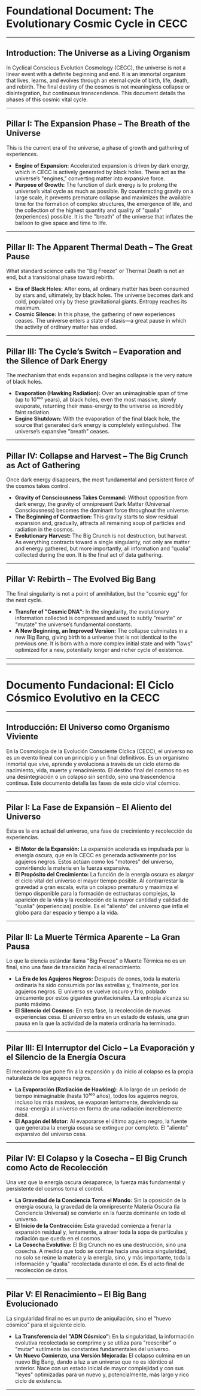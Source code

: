 # Foundational Document: The Evolutionary Cosmic Cycle in CECC

---

## Introduction: The Universe as a Living Organism

In Cyclical Conscious Evolution Cosmology (CECC), the universe is not a linear event with a definite beginning and end. It is an immortal organism that lives, learns, and evolves through an eternal cycle of birth, life, death, and rebirth. The final destiny of the cosmos is not meaningless collapse or disintegration, but continuous transcendence. This document details the phases of this cosmic vital cycle.

---

## Pillar I: The Expansion Phase – The Breath of the Universe

This is the current era of the universe, a phase of growth and gathering of experiences.

- **Engine of Expansion:** Accelerated expansion is driven by dark energy, which in CECC is actively generated by black holes. These act as the universe’s "engines," converting matter into expansive force.
- **Purpose of Growth:** The function of dark energy is to prolong the universe’s vital cycle as much as possible. By counteracting gravity on a large scale, it prevents premature collapse and maximizes the available time for the formation of complex structures, the emergence of life, and the collection of the highest quantity and quality of "qualia" (experiences) possible. It is the "breath" of the universe that inflates the balloon to give space and time to life.

---

## Pillar II: The Apparent Thermal Death – The Great Pause

What standard science calls the "Big Freeze" or Thermal Death is not an end, but a transitional phase toward rebirth.

- **Era of Black Holes:** After eons, all ordinary matter has been consumed by stars and, ultimately, by black holes. The universe becomes dark and cold, populated only by these gravitational giants. Entropy reaches its maximum.
- **Cosmic Silence:** In this phase, the gathering of new experiences ceases. The universe enters a state of stasis—a great pause in which the activity of ordinary matter has ended.

---

## Pillar III: The Cycle’s Switch – Evaporation and the Silence of Dark Energy

The mechanism that ends expansion and begins collapse is the very nature of black holes.

- **Evaporation (Hawking Radiation):** Over an unimaginable span of time (up to 10¹⁰⁰ years), all black holes, even the most massive, slowly evaporate, returning their mass-energy to the universe as incredibly faint radiation.
- **Engine Shutdown:** With the evaporation of the final black hole, the source that generated dark energy is completely extinguished. The universe’s expansive "breath" ceases.

---

## Pillar IV: Collapse and Harvest – The Big Crunch as Act of Gathering

Once dark energy disappears, the most fundamental and persistent force of the cosmos takes control.

- **Gravity of Consciousness Takes Command:** Without opposition from dark energy, the gravity of omnipresent Dark Matter (Universal Consciousness) becomes the dominant force throughout the universe.
- **The Beginning of Contraction:** This gravity starts to slow residual expansion and, gradually, attracts all remaining soup of particles and radiation in the cosmos.
- **Evolutionary Harvest:** The Big Crunch is not destruction, but harvest. As everything contracts toward a single singularity, not only are matter and energy gathered, but more importantly, all information and "qualia" collected during the eon. It is the final act of data gathering.

---

## Pillar V: Rebirth – The Evolved Big Bang

The final singularity is not a point of annihilation, but the "cosmic egg" for the next cycle.

- **Transfer of "Cosmic DNA":** In the singularity, the evolutionary information collected is compressed and used to subtly "rewrite" or "mutate" the universe’s fundamental constants.
- **A New Beginning, an Improved Version:** The collapse culminates in a new Big Bang, giving birth to a universe that is not identical to the previous one. It is born with a more complex initial state and with "laws" optimized for a new, potentially longer and richer cycle of existence.

---

---

# Documento Fundacional: El Ciclo Cósmico Evolutivo en la CECC

---

## Introducción: El Universo como Organismo Viviente

En la Cosmología de la Evolución Consciente Cíclica (CECC), el universo no es un evento lineal con un principio y un final definitivos. Es un organismo inmortal que vive, aprende y evoluciona a través de un ciclo eterno de nacimiento, vida, muerte y renacimiento. El destino final del cosmos no es una desintegración o un colapso sin sentido, sino una trascendencia continua. Este documento detalla las fases de este ciclo vital cósmico.

---

## Pilar I: La Fase de Expansión – El Aliento del Universo

Esta es la era actual del universo, una fase de crecimiento y recolección de experiencias.

- **El Motor de la Expansión:** La expansión acelerada es impulsada por la energía oscura, que en la CECC es generada activamente por los agujeros negros. Estos actúan como los "motores" del universo, convirtiendo la materia en la fuerza expansiva.
- **El Propósito del Crecimiento:** La función de la energía oscura es alargar el ciclo vital del universo el mayor tiempo posible. Al contrarrestar la gravedad a gran escala, evita un colapso prematuro y maximiza el tiempo disponible para la formación de estructuras complejas, la aparición de la vida y la recolección de la mayor cantidad y calidad de "qualia" (experiencias) posible. Es el "aliento" del universo que infla el globo para dar espacio y tiempo a la vida.

---

## Pilar II: La Muerte Térmica Aparente – La Gran Pausa

Lo que la ciencia estándar llama "Big Freeze" o Muerte Térmica no es un final, sino una fase de transición hacia el renacimiento.

- **La Era de los Agujeros Negros:** Después de eones, toda la materia ordinaria ha sido consumida por las estrellas y, finalmente, por los agujeros negros. El universo se vuelve oscuro y frío, poblado únicamente por estos gigantes gravitacionales. La entropía alcanza su punto máximo.
- **El Silencio del Cosmos:** En esta fase, la recolección de nuevas experiencias cesa. El universo entra en un estado de estasis, una gran pausa en la que la actividad de la materia ordinaria ha terminado.

---

## Pilar III: El Interruptor del Ciclo – La Evaporación y el Silencio de la Energía Oscura

El mecanismo que pone fin a la expansión y da inicio al colapso es la propia naturaleza de los agujeros negros.

- **La Evaporación (Radiación de Hawking):** A lo largo de un período de tiempo inimaginable (hasta 10¹⁰⁰ años), todos los agujeros negros, incluso los más masivos, se evaporan lentamente, devolviendo su masa-energía al universo en forma de una radiación increíblemente débil.
- **El Apagón del Motor:** Al evaporarse el último agujero negro, la fuente que generaba la energía oscura se extingue por completo. El "aliento" expansivo del universo cesa.

---

## Pilar IV: El Colapso y la Cosecha – El Big Crunch como Acto de Recolección

Una vez que la energía oscura desaparece, la fuerza más fundamental y persistente del cosmos toma el control.

- **La Gravedad de la Conciencia Toma el Mando:** Sin la oposición de la energía oscura, la gravedad de la omnipresente Materia Oscura (la Conciencia Universal) se convierte en la fuerza dominante en todo el universo.
- **El Inicio de la Contracción:** Esta gravedad comienza a frenar la expansión residual y, lentamente, a atraer toda la sopa de partículas y radiación que queda en el cosmos.
- **La Cosecha Evolutiva:** El Big Crunch no es una destrucción, sino una cosecha. A medida que todo se contrae hacia una única singularidad, no solo se reúne la materia y la energía, sino, y más importante, toda la información y "qualia" recolectada durante el eón. Es el acto final de recolección de datos.

---

## Pilar V: El Renacimiento – El Big Bang Evolucionado

La singularidad final no es un punto de aniquilación, sino el "huevo cósmico" para el siguiente ciclo.

- **La Transferencia del "ADN Cósmico":** En la singularidad, la información evolutiva recolectada se comprime y se utiliza para "reescribir" o "mutar" sutilmente las constantes fundamentales del universo.
- **Un Nuevo Comienzo, una Versión Mejorada:** El colapso culmina en un nuevo Big Bang, dando a luz a un universo que no es idéntico al anterior. Nace con un estado inicial de mayor complejidad y con sus "leyes" optimizadas para un nuevo y, potencialmente, más largo y rico ciclo de existencia.

---
